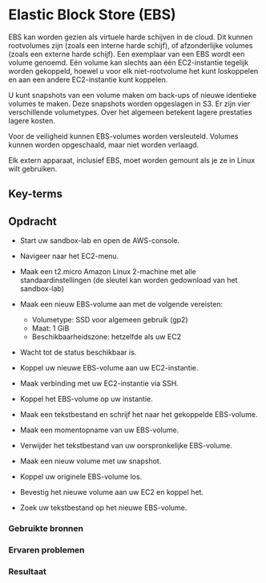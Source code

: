 # Elastic Block Store (EBS)
EBS kan worden gezien als virtuele harde schijven in de cloud. Dit kunnen rootvolumes zijn (zoals een interne harde schijf), of afzonderlijke volumes (zoals een externe harde schijf). Een exemplaar van een EBS wordt een volume genoemd. Eén volume kan slechts aan één EC2-instantie tegelijk worden gekoppeld, hoewel u voor elk niet-rootvolume het kunt loskoppelen en aan een andere EC2-instantie kunt koppelen.

U kunt snapshots van een volume maken om back-ups of nieuwe identieke volumes te maken. Deze snapshots worden opgeslagen in S3.
Er zijn vier verschillende volumetypes. Over het algemeen betekent lagere prestaties lagere kosten.

Voor de veiligheid kunnen EBS-volumes worden versleuteld. Volumes kunnen worden opgeschaald, maar niet worden verlaagd.

Elk extern apparaat, inclusief EBS, moet worden gemount als je ze in Linux wilt gebruiken.

## Key-terms

## Opdracht

- Start uw sandbox-lab en open de AWS-console.
- Navigeer naar het EC2-menu.
- Maak een t2.micro Amazon Linux 2-machine met alle standaardinstellingen (de sleutel kan worden gedownload van het sandbox-lab)
- Maak een nieuw EBS-volume aan met de volgende vereisten:
  - Volumetype: SSD voor algemeen gebruik (gp2)
  - Maat: 1 GiB
  - Beschikbaarheidszone: hetzelfde als uw EC2
- Wacht tot de status beschikbaar is.


- Koppel uw nieuwe EBS-volume aan uw EC2-instantie.
- Maak verbinding met uw EC2-instantie via SSH.
- Koppel het EBS-volume op uw instantie.
- Maak een tekstbestand en schrijf het naar het gekoppelde EBS-volume.


- Maak een momentopname van uw EBS-volume.
- Verwijder het tekstbestand van uw oorspronkelijke EBS-volume.
- Maak een nieuw volume met uw snapshot.
- Koppel uw originele EBS-volume los.
- Bevestig het nieuwe volume aan uw EC2 en koppel het.
- Zoek uw tekstbestand op het nieuwe EBS-volume.
### Gebruikte bronnen

### Ervaren problemen

### Resultaat
